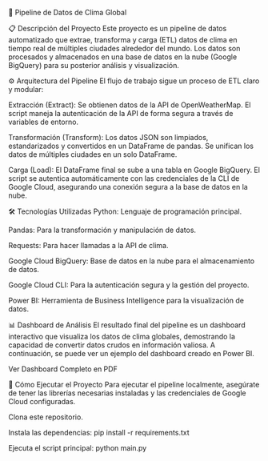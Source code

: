 🚀 Pipeline de Datos de Clima Global

📋 Descripción del Proyecto
Este proyecto es un pipeline de datos automatizado que extrae, transforma y carga (ETL) datos de clima en tiempo real de múltiples ciudades alrededor del mundo. Los datos son procesados y almacenados en una base de datos en la nube (Google BigQuery) para su posterior análisis y visualización.

⚙️ Arquitectura del Pipeline
El flujo de trabajo sigue un proceso de ETL claro y modular:

Extracción (Extract): Se obtienen datos de la API de OpenWeatherMap. El script maneja la autenticación de la API de forma segura a través de variables de entorno.

Transformación (Transform): Los datos JSON son limpiados, estandarizados y convertidos en un DataFrame de pandas. Se unifican los datos de múltiples ciudades en un solo DataFrame.

Carga (Load): El DataFrame final se sube a una tabla en Google BigQuery. El script se autentica automáticamente con las credenciales de la CLI de Google Cloud, asegurando una conexión segura a la base de datos en la nube.

🛠️ Tecnologías Utilizadas
Python: Lenguaje de programación principal.

Pandas: Para la transformación y manipulación de datos.

Requests: Para hacer llamadas a la API de clima.

Google Cloud BigQuery: Base de datos en la nube para el almacenamiento de datos.

Google Cloud CLI: Para la autenticación segura y la gestión del proyecto.

Power BI: Herramienta de Business Intelligence para la visualización de datos.

📊 Dashboard de Análisis
El resultado final del pipeline es un dashboard interactivo que visualiza los datos de clima globales, demostrando la capacidad de convertir datos crudos en información valiosa. A continuación, se puede ver un ejemplo del dashboard creado en Power BI.

Ver Dashboard Completo en PDF

🚀 Cómo Ejecutar el Proyecto
Para ejecutar el pipeline localmente, asegúrate de tener las librerías necesarias instaladas y las credenciales de Google Cloud configuradas.

Clona este repositorio.

Instala las dependencias: pip install -r requirements.txt

Ejecuta el script principal: python main.py
